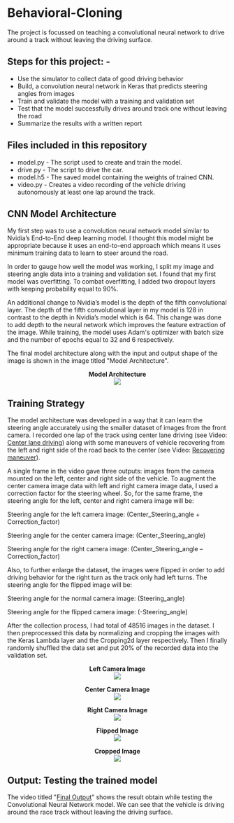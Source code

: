 # Behavioral-Cloning
The project is focussed on teaching a convolutional neural network to drive around a track without leaving the driving surface.

## Steps for this project: -
* Use the simulator to collect data of good driving behavior
* Build, a convolution neural network in Keras that predicts steering angles from images
* Train and validate the model with a training and validation set
* Test that the model successfully drives around track one without leaving the road
* Summarize the results with a written report

## Files included in this repository

- model.py - The script used to create and train the model.
- drive.py - The script to drive the car.
- model.h5 - The saved model containing the weights of trained CNN.
- video.py - Creates a video recording of the vehicle driving autonomously at least one lap around the track.


## CNN Model Architecture
My first step was to use a convolution neural network model similar to Nvidia’s End-to-End deep learning model.  I thought this model might be appropriate because it uses an end-to-end approach which means it uses minimum training data to learn to steer around the road.

In order to gauge how well the model was working, I split my image and steering angle data into a training and validation set. I found that my first model was overfitting. To combat overfitting, I added two dropout layers with keeping probability equal to 90%.

An additional change to Nvidia’s model is the depth of the fifth convolutional layer. The depth of the fifth convolutional layer in my model is 128 in contrast to the depth in Nvidia’s model which is 64. This change was done to add depth to the neural network which improves the feature extraction of the image. While training, the model uses Adam's optimizer with batch size and the number of epochs equal to 32 and 6 respectively.

The final model architecture along with the input and output shape of the image is shown in the image titled "Model Architecture".

<p align="center">
  <b>Model Architecture</b><br>
  <img src="https://static.wixstatic.com/media/bb5837_98f601f31a214836badf70093e142577~mv2.png/v1/crop/x_0,y_100,w_473,h_1620/fill/w_473,h_1620,al_c,q_95/model_plot.webp">
</p>

## Training Strategy
The model architecture was developed in a way that it can learn the steering angle accurately using the smaller dataset of images from the front camera. I recorded one lap of the track using center lane driving (see Video: [Center lane driving](https://github.com/Shreyash5432/Behavioral-Cloning/blob/master/Center%20lane%20driving.mov "Center lane driving")) along with some maneuvers of vehicle recovering from the left and right side of the road back to the center (see Video: [Recovering maneuver](https://github.com/Shreyash5432/Behavioral-Cloning/blob/master/Recovering%20maneuver.mov "Recovering maneuver")).

A single frame in the video gave three outputs: images from the camera mounted on the left, center and right side of the vehicle. To augment the center camera image data with left and right camera image data, I used a correction factor for the steering wheel. So, for the same frame, the steering angle for the left, center and right camera image will be:

Steering angle for the left camera image: (Center_Steering_angle + Correction_factor)

Steering angle for the center camera image: (Center_Steering_angle)

Steering angle for the right camera image: (Center_Steering_angle – Correction_factor)

Also, to further enlarge the dataset, the images were flipped in order to add driving behavior for the right turn as the track only had left turns. The steering angle for the flipped image will be:

Steering angle for the normal camera image: (Steering_angle)

Steering angle for the flipped camera image: (-Steering_angle)

After the collection process, I had total of 48516 images in the dataset. I then preprocessed this data by normalizing and cropping the images with the Keras Lambda layer and the Cropping2d layer respectively. Then I finally randomly shuffled the data set and put 20% of the recorded data into the validation set.

<p align="center">
  <b>Left Camera Image</b><br>
  <img src="https://static.wixstatic.com/media/bb5837_59b849a9ead640958b0ec9bbabf4afef~mv2.jpg/v1/fill/w_448,h_224,al_c,lg_1,q_90/left_2020_04_11_00_52_31_960.jpg">
</p>

<p align="center">
  <b>Center Camera Image</b><br>
  <img src="https://static.wixstatic.com/media/bb5837_3053c350b3914d21a22cf50ec3e4fb99~mv2.jpg/v1/fill/w_448,h_224,al_c,lg_1,q_90/center_2020_04_11_00_52_31_960.jpg">
</p>

<p align="center">
  <b>Right Camera Image</b><br>
  <img src="https://static.wixstatic.com/media/bb5837_8ac6e469b34c4de59f36175456d2d300~mv2.jpg/v1/fill/w_448,h_224,al_c,lg_1,q_90/right_2020_04_11_00_52_31_960.jpg">
</p>

<p align="center">
  <b>Flipped Image</b><br>
  <img src="https://static.wixstatic.com/media/bb5837_a8664db3ce91469da81e62040e71fb92~mv2.jpg/v1/fill/w_448,h_224,al_c,lg_1,q_90/image.jpg">
</p>

<p align="center">
  <b>Cropped Image</b><br>
  <img src="https://static.wixstatic.com/media/bb5837_ae2ce52a732f4db498fa44db25705024~mv2.png/v1/crop/x_0,y_55,w_320,h_85/fill/w_448,h_119,al_c,lg_1,q_95/center_2020_04_11_00_52_31_960.webp">
</p>
 
## Output: Testing the trained model
The video titled "[Final Output](https://github.com/Shreyash5432/Behavioral-Cloning/blob/master/Final%20Output.mov "Final Output")" shows the result obtain while testing the Convolutional Neural Network model. We can see that the vehicle is driving around the race track without leaving the driving surface.

